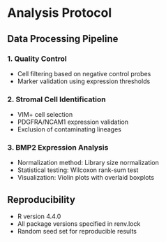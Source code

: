 # Analysis Protocol

## Data Processing Pipeline

### 1. Quality Control
- Cell filtering based on negative control probes
- Marker validation using expression thresholds

### 2. Stromal Cell Identification
- VIM+ cell selection
- PDGFRA/NCAM1 expression validation
- Exclusion of contaminating lineages

### 3. BMP2 Expression Analysis
- Normalization method: Library size normalization
- Statistical testing: Wilcoxon rank-sum test
- Visualization: Violin plots with overlaid boxplots

## Reproducibility
- R version 4.4.0
- All package versions specified in renv.lock
- Random seed set for reproducible results